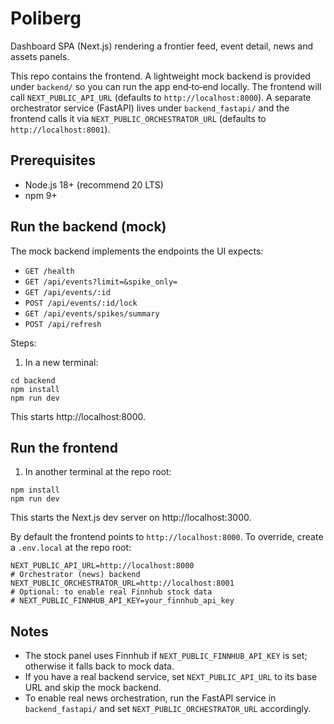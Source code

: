 # Poliberg

Dashboard SPA (Next.js) rendering a frontier feed, event detail, news and assets panels.

This repo contains the frontend. A lightweight mock backend is provided under `backend/` so you can run the app end‑to‑end locally. The frontend will call `NEXT_PUBLIC_API_URL` (defaults to `http://localhost:8000`). A separate orchestrator service (FastAPI) lives under `backend_fastapi/` and the frontend calls it via `NEXT_PUBLIC_ORCHESTRATOR_URL` (defaults to `http://localhost:8001`).

## Prerequisites

- Node.js 18+ (recommend 20 LTS)
- npm 9+

## Run the backend (mock)

The mock backend implements the endpoints the UI expects:

- `GET /health`
- `GET /api/events?limit=&spike_only=`
- `GET /api/events/:id`
- `POST /api/events/:id/lock`
- `GET /api/events/spikes/summary`
- `POST /api/refresh`

Steps:

1) In a new terminal:

```
cd backend
npm install
npm run dev
```

This starts http://localhost:8000.

## Run the frontend

1) In another terminal at the repo root:

```
npm install
npm run dev
```

This starts the Next.js dev server on http://localhost:3000.

By default the frontend points to `http://localhost:8000`. To override, create a `.env.local` at the repo root:

```
NEXT_PUBLIC_API_URL=http://localhost:8000
# Orchestrator (news) backend
NEXT_PUBLIC_ORCHESTRATOR_URL=http://localhost:8001
# Optional: to enable real Finnhub stock data
# NEXT_PUBLIC_FINNHUB_API_KEY=your_finnhub_api_key
```

## Notes

- The stock panel uses Finnhub if `NEXT_PUBLIC_FINNHUB_API_KEY` is set; otherwise it falls back to mock data.
- If you have a real backend service, set `NEXT_PUBLIC_API_URL` to its base URL and skip the mock backend.
- To enable real news orchestration, run the FastAPI service in `backend_fastapi/` and set `NEXT_PUBLIC_ORCHESTRATOR_URL` accordingly.
